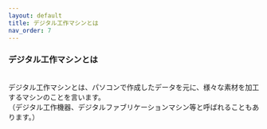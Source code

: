 ```yaml
---
layout: default
title: デジタル工作マシンとは
nav_order: 7
---
```


### デジタル工作マシンとは
<br>
デジタル工作マシンとは、パソコンで作成したデータを元に、様々な素材を加工するマシンのことを言います。<br>
（デジタル工作機器、デジタルファブリケーションマシン等と呼ばれることもあります。）
